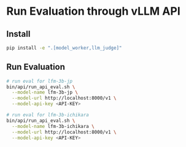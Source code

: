 # Run Evaluation through vLLM API

## Install

```bash
pip install -e ".[model_worker,llm_judge]"
```

## Run Evaluation

```bash
# run eval for lfm-3b-jp
bin/api/run_api_eval.sh \
  --model-name lfm-3b-jp \
  --model-url http://localhost:8000/v1 \
  --model-api-key <API-KEY>

# run eval for lfm-3b-ichikara
bin/api/run_api_eval.sh \
  --model-name lfm-3b-ichikara \
  --model-url http://localhost:8000/v1 \
  --model-api-key <API-KEY>
```
